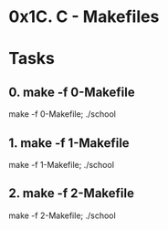 # 0x1C. C - Makefiles

# Tasks
## 0. make -f 0-Makefile

make -f 0-Makefile; ./school

## 1. make -f 1-Makefile 

make -f 1-Makefile; ./school

## 2. make -f 2-Makefile 

make -f 2-Makefile; ./school

## 
